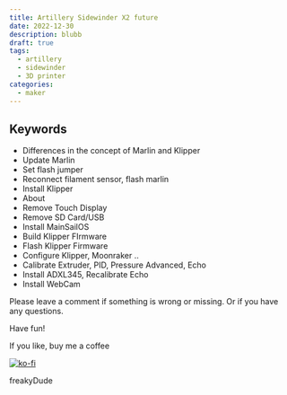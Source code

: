 ```yaml
---
title: Artillery Sidewinder X2 future
date: 2022-12-30
description: blubb
draft: true
tags:
  - artillery
  - sidewinder
  - 3D printer
categories:
  - maker
---
```


## Keywords

- Differences in the concept of Marlin and Klipper
- Update Marlin
- Set flash jumper
- Reconnect filament sensor, flash marlin
- Install Klipper
- About
- Remove Touch Display
- Remove SD Card/USB
- Install MainSailOS
- Build Klipper FIrmware
- Flash Klipper Firmware
- Configure Klipper, Moonraker ..
- Calibrate Extruder, PID, Pressure Advanced, Echo
- Install ADXL345, Recalibrate Echo
- Install WebCam

Please leave a comment if something is wrong or missing. Or if you have any questions.

Have fun!

If you like, buy me a coffee

[![ko-fi](https://ko-fi.com/img/githubbutton_sm.svg)](https://ko-fi.com/F2F7GC8PC)

freakyDude

